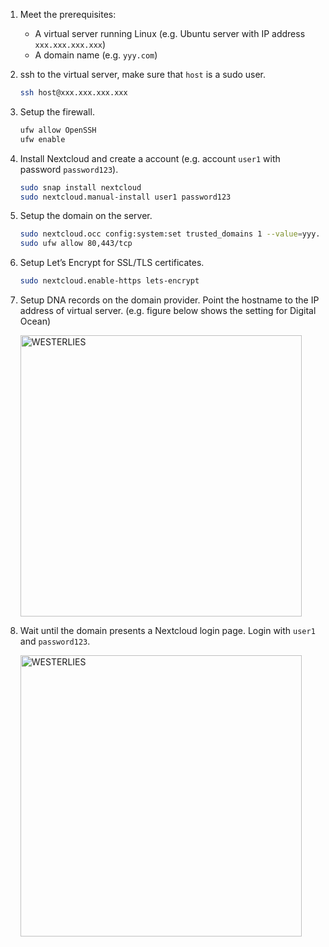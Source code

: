 <br><br>

1. Meet the prerequisites:
	+ A virtual server running Linux (e.g. Ubuntu server with IP address `xxx.xxx.xxx.xxx`)
	+ A domain name (e.g. `yyy.com`)
	
2. ssh to the virtual server, make sure that `host` is a sudo user.

	```bash
	ssh host@xxx.xxx.xxx.xxx
	```
	
3. Setup the firewall.

	```bash
	ufw allow OpenSSH
	ufw enable
	```

4. Install Nextcloud and create a account (e.g. account `user1` with password `password123`).

	```bash
	sudo snap install nextcloud
	sudo nextcloud.manual-install user1 password123
	```

5. Setup the domain on the server.

	```bash
	sudo nextcloud.occ config:system:set trusted_domains 1 --value=yyy.com
	sudo ufw allow 80,443/tcp
	```
	
6. Setup Let’s Encrypt for SSL/TLS certificates.

	```bash
	sudo nextcloud.enable-https lets-encrypt
	```
	
7. Setup DNA records on the domain provider. Point the hostname to the IP address of virtual server. (e.g.  figure below shows the setting for Digital Ocean)

	<a href="https://westerlies.us/index.php/s/YtYAg7EWsPo2si4/preview
" target="_blank" rel="noopener noreferrer" class="center"><img src="https://westerlies.us/index.php/s/YtYAg7EWsPo2si4/preview
" alt="WESTERLIES" width="450"></a>

8. Wait until the domain presents a Nextcloud login page. Login with `user1` and `password123`.

	<a href="https://westerlies.us/index.php/s/Na4QmQD93aP87TY/preview
" target="_blank" rel="noopener noreferrer" class="center"><img src="https://westerlies.us/index.php/s/Na4QmQD93aP87TY/preview
" alt="WESTERLIES" width="450"></a>
